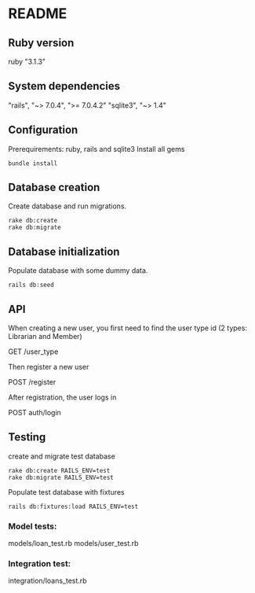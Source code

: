 # README


## Ruby version

ruby "3.1.3"

## System dependencies

"rails", "~> 7.0.4", ">= 7.0.4.2"
"sqlite3", "~> 1.4"

## Configuration

Prerequirements: ruby, rails and sqlite3
Install all gems

```
bundle install
```

## Database creation

Create database and  run migrations.

```
rake db:create
rake db:migrate
```
 

## Database initialization

Populate database with some dummy data.

```
rails db:seed
```

## API
When creating a new user, you first need to find the user type id (2 types: Librarian and Member)

GET /user_type

Then register a new user

POST /register

After registration, the user logs in

POST auth/login

## Testing

create and migrate test database

```
rake db:create RAILS_ENV=test
rake db:migrate RAILS_ENV=test
```
Populate test database with fixtures

```
rails db:fixtures:load RAILS_ENV=test
```

### Model tests:
models/loan_test.rb
models/user_test.rb

### Integration test:
integration/loans_test.rb
